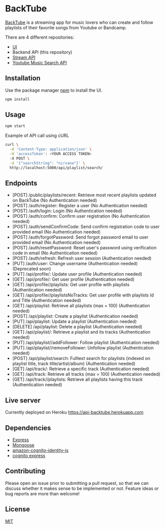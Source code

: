 # BackTube

[BackTube](https://backtube.app) is a streaming app for music lovers who can create and follow playlists of their favorite songs from Youtube or Bandcamp.

There are 4 different repositories:
- [UI](https://github.com/chaos87/backtube-ui)
- Backend API (this repository)
- [Stream API](https://github.com/chaos87/backtube-stream-api)
- [Youtube Music Search API](https://github.com/chaos87/backtube-ytmusic-api)

## Installation

Use the package manager [npm](https://www.npmjs.com/get-npm) to install the UI.

```bash
npm install
```

## Usage

```bash
npm start
```

Example of API call using cURL

```bash
curl \
  -H 'Content-Type: application/json' \
  -H 'accessToken': <YOUR ACCESS TOKEN>
  -X POST \
  -d '{"searchString": "nirvana"}' \
  http://localhost:5000/api/playlist/search/
```

## Endpoints

- [POST] /public/playlists/recent: Retrieve most recent playlists updated on BackTube (No Authentication needed)
- [POST] /auth/register: Register a user (No Authentication needed)
- [POST] /auth/login: Login (No Authentication needed)
- [POST] /auth/confirm: Confirm user registration (No Authentication needed)
- [POST] /auth/sendConfirmCode: Send confirm registration code to user provided email (No Authentication needed)
- [POST] /auth/forgotPassword: Send forgot password email to user provided email (No Authentication needed)
- [POST] /auth/resetPassword: Reset user's password using verification code in email (No Authentication needed)
- [POST] /auth/refresh: Refresh user session (Authentication needed)
- [PUT] /auth/user: Change username (Authentication needed) (Deprecated soon)
- [PUT] /api/profile/<id>: Update user profile (Authentication needed)
- [GET] /api/profile/<id>: Get user profile (Authentication needed)
- [GET] /api/profile/<id>/playlists: Get user profile with playlists (Authentication needed)
- [GET] /api/profile/<id>/playlistsNoTracks: Get user profile with playlists Id and Title (Authentication needed)
- [GET] /api/playlist: Retrieve all playlists (max = 100) (Authentication needed)
- [POST] /api/playlist: Create a playlist (Authentication needed)
- [PUT] /api/playlist: Update a playlist (Authentication needed)
- [DELETE] /api/playlist: Delete a playlist (Authentication needed)
- [GET] /api/playlist/<id>: Retrieve a playlist and its tracks (Authentication needed)
- [PUT] /api/playlist/<id>/addFollower: Follow playlist (Authentication needed)
- [PUT] /api/playlist/<id>/removeFollower: Unfollow playlist (Authentication needed)
- [POST] /api/playlist/search: Fulltext search for playlists (indexed on playlist title, track title/artist/album) (Authentication needed)
- [GET] /api/track/<id>: Retrieve a specific track (Authentication needed)
- [GET] /api/track: Retrieve all tracks (max = 100) (Authentication needed)
- [GET] /api/track/<id>/playlists: Retrieve all playlists having this track (Authentication needed)

## Live server

Currently deployed on Heroku https://api-backtube.herokuapp.com

## Dependencies

- [Express](https://expressjs.com/)
- [Mongoose](https://mongoosejs.com/)
- [amazon-cognito-identity-js](https://github.com/aws-amplify/amplify-js/tree/master/packages/amazon-cognito-identity-js)
- [cognito express](https://github.com/ghdna/cognito-express)

## Contributing
Please open an issue prior to submitting a pull request, so that we can discuss whether it makes sense to be implemented or not.
Feature ideas or bug reports are more than welcome!

## License
[MIT](https://choosealicense.com/licenses/mit/)
